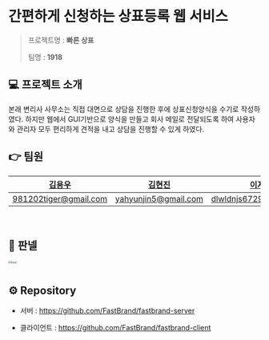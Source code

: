 # 간편하게 신청하는 상표등록 웹 서비스

> 프로젝트명 : **빠른 상표**
>
> 팀명 : **1918**

## :computer: 프로젝트 소개

본래 변리사 사무소는 직접 대면으로 상담을 진행한 후에 상표신청양식을 수기로 작성하였다. 하지만 웹에서 GUI기반으로 양식을 만들고 회사 메일로 전달되도록 하여 사용자와 관리자 모두 편리하게 견적을 내고 상담을 진행할 수 있게 하였다.

## :point_right: 팀원

| [김용우](https://github.com/blueberrycoffee) | [김현진](https://github.com/galaxyIjinny) | [이지원](https://github.com/ljw43) | [정민우](https://github.com/mwjng) |
| :------------------------------------------: | :---------------------------------------: | :--------------------------------: | :--------------------------------: |
|            981202tiger@gmail.com             |           yahyunjin5@gmail.com            |       dlwldnjs6729@naver.com       |         wmw04087@gmail.com         |

<br>

## 📃 판넬

<img align="left" src="https://github.com/FastBrand/.github/assets/87010483/39cca62f-f4be-42ca-9684-e1b7e15dd50f" alt="이미지" style="zoom: 30%;" />

  <br>

## ⚙ Repository

- 서버 : https://github.com/FastBrand/fastbrand-server

- 클라이언트 : https://github.com/FastBrand/fastbrand-client

